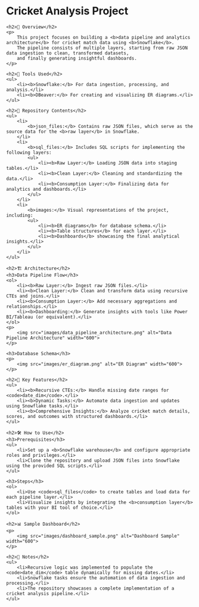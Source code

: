 <!DOCTYPE html>
<html lang="en">
<head>
    <meta charset="UTF-8">
    <meta name="viewport" content="width=device-width, initial-scale=1.0">
    <title>Cricket Analysis Project</title>
</head>
<body>
    <h1>Cricket Analysis Project</h1>

    <h2>📖 Overview</h2>
    <p>
        This project focuses on building a <b>data pipeline and analytics architecture</b> for cricket match data using <b>Snowflake</b>. 
        The pipeline consists of multiple layers, starting from raw JSON data ingestion to clean, transformed datasets, 
        and finally generating insightful dashboards.
    </p>

    <h2>🔧 Tools Used</h2>
    <ul>
        <li><b>Snowflake:</b> For data ingestion, processing, and analysis.</li>
        <li><b>DBeaver:</b> For creating and visualizing ER diagrams.</li>
    </ul>

    <h2>📂 Repository Contents</h2>
    <ul>
        <li>
            <b>json_files:</b> Contains raw JSON files, which serve as the source data for the <b>raw layer</b> in Snowflake.
        </li>
        <li>
            <b>sql_files:</b> Includes SQL scripts for implementing the following layers:
            <ul>
                <li><b>Raw Layer:</b> Loading JSON data into staging tables.</li>
                <li><b>Clean Layer:</b> Cleaning and standardizing the data.</li>
                <li><b>Consumption Layer:</b> Finalizing data for analytics and dashboards.</li>
            </ul>
        </li>
        <li>
            <b>images:</b> Visual representations of the project, including:
            <ul>
                <li><b>ER diagrams</b> for database schema.</li>
                <li><b>Table structures</b> for each layer.</li>
                <li><b>Dashboards</b> showcasing the final analytical insights.</li>
            </ul>
        </li>
    </ul>

    <h2>🏗️ Architecture</h2>
    <h3>Data Pipeline Flow</h3>
    <ol>
        <li><b>Raw Layer:</b> Ingest raw JSON files.</li>
        <li><b>Clean Layer:</b> Clean and transform data using recursive CTEs and joins.</li>
        <li><b>Consumption Layer:</b> Add necessary aggregations and relationships.</li>
        <li><b>Dashboarding:</b> Generate insights with tools like Power BI/Tableau (or equivalent).</li>
    </ol>
    <p>
        <img src="images/data_pipeline_architecture.png" alt="Data Pipeline Architecture" width="600">
    </p>

    <h3>Database Schema</h3>
    <p>
        <img src="images/er_diagram.png" alt="ER Diagram" width="600">
    </p>

    <h2>🚀 Key Features</h2>
    <ul>
        <li><b>Recursive CTEs:</b> Handle missing date ranges for <code>date_dim</code>.</li>
        <li><b>Dynamic Tasks:</b> Automate data ingestion and updates using Snowflake tasks.</li>
        <li><b>Comprehensive Insights:</b> Analyze cricket match details, scores, and outcomes with structured dashboards.</li>
    </ul>

    <h2>🛠️ How to Use</h2>
    <h3>Prerequisites</h3>
    <ul>
        <li>Set up a <b>Snowflake warehouse</b> and configure appropriate roles and privileges.</li>
        <li>Clone the repository and upload JSON files into Snowflake using the provided SQL scripts.</li>
    </ul>

    <h3>Steps</h3>
    <ol>
        <li>Use <code>sql_files</code> to create tables and load data for each pipeline layer.</li>
        <li>Visualize insights by integrating the <b>consumption layer</b> tables with your BI tool of choice.</li>
    </ol>

    <h2>📊 Sample Dashboard</h2>
    <p>
        <img src="images/dashboard_sample.png" alt="Dashboard Sample" width="600">
    </p>

    <h2>📝 Notes</h2>
    <ul>
        <li>Recursive logic was implemented to populate the <code>date_dim</code> table dynamically for missing dates.</li>
        <li>Snowflake tasks ensure the automation of data ingestion and processing.</li>
        <li>The repository showcases a complete implementation of a cricket analysis pipeline.</li>
    </ul>
</body>
</html>
